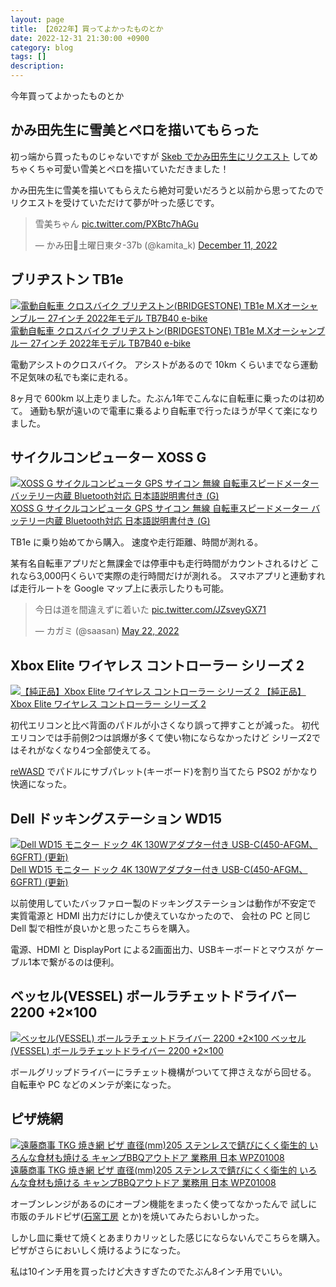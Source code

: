 ```yaml
---
layout: page
title: 【2022年】買ってよかったものとか
date: 2022-12-31 21:30:00 +0900
category: blog
tags: []
description:
---
```


今年買ってよかったものとか

## かみ田先生に雪美とペロを描いてもらった

初っ端から買ったものじゃないですが
[Skeb でかみ田先生にリクエスト](https://skeb.jp/@kamita_k/works/17)
してめちゃくちゃ可愛い雪美とペロを描いていただきました！

かみ田先生に雪美を描いてもらえたら絶対可愛いだろうと以前から思ってたので
リクエストを受けていただけて夢が叶った感じです。

<blockquote class="twitter-tweet"><p lang="ja" dir="ltr">雪美ちゃん <a href="https://t.co/PXBtc7hAGu">pic.twitter.com/PXBtc7hAGu</a></p>&mdash; かみ田🥲土曜日東タ-37b (@kamita_k) <a href="https://twitter.com/kamita_k/status/1601831710286827521?ref_src=twsrc%5Etfw">December 11, 2022</a></blockquote>
<script async src="https://platform.twitter.com/widgets.js" charset="utf-8"></script>

## ブリヂストン TB1e

<div class="affiliate-product-list">
    <a href="https://www.amazon.co.jp/dp/B09VGJHKQ2?tag=saasan-22" class="affiliate-product">
        <img src="https://m.media-amazon.com/images/I/41zZ3xsH8WL._AC_SX355_.jpg" alt="電動自転車 クロスバイク ブリヂストン(BRIDGESTONE) TB1e M.Xオーシャンブルー 27インチ 2022年モデル TB7B40 e-bike">
        <span class="affiliate-product-name">電動自転車 クロスバイク ブリヂストン(BRIDGESTONE) TB1e M.Xオーシャンブルー 27インチ 2022年モデル TB7B40 e-bike</span>
    </a>
</div>

電動アシストのクロスバイク。
アシストがあるので 10km くらいまでなら運動不足気味の私でも楽に走れる。

8ヶ月で 600km 以上走りました。たぶん1年でこんなに自転車に乗ったのは初めて。
通勤も駅が遠いので電車に乗るより自転車で行ったほうが早くて楽になりました。

## サイクルコンピューター XOSS G 

<div class="affiliate-product-list">
    <a href="https://www.amazon.co.jp/dp/B083WK3BV5?tag=saasan-22" class="affiliate-product">
        <img src="https://m.media-amazon.com/images/I/61Uz-fdUCaL._AC_SY450_.jpg" alt="XOSS G サイクルコンピュータ GPS サイコン 無線 自転車スピードメーター バッテリー内蔵 Bluetooth対応 日本語説明書付き (G)">
        <span class="affiliate-product-name">XOSS G サイクルコンピュータ GPS サイコン 無線 自転車スピードメーター バッテリー内蔵 Bluetooth対応 日本語説明書付き (G)</span>
    </a>
</div>

TB1e に乗り始めてから購入。
速度や走行距離、時間が測れる。

某有名自転車アプリだと無課金では停車中も走行時間がカウントされるけど
これなら3,000円くらいで実際の走行時間だけが測れる。
スマホアプリと連動すれば走行ルートを Google マップ上に表示したりも可能。

<blockquote class="twitter-tweet"><p lang="ja" dir="ltr">今日は道を間違えずに着いた <a href="https://t.co/JZsveyGX71">pic.twitter.com/JZsveyGX71</a></p>&mdash; カガミ (@saasan) <a href="https://twitter.com/saasan/status/1528275360114126849?ref_src=twsrc%5Etfw">May 22, 2022</a></blockquote> <script async src="https://platform.twitter.com/widgets.js" charset="utf-8"></script> 

## Xbox Elite ワイヤレス コントローラー シリーズ 2

<div class="affiliate-product-list">
    <a href="https://www.amazon.co.jp/dp/B07V8VMY9Q?tag=saasan-22" class="affiliate-product">
        <img src="https://m.media-amazon.com/images/I/61o3VwNkdVL._AC_SX522_.jpg" alt="【純正品】Xbox Elite ワイヤレス コントローラー シリーズ 2">
        <span class="affiliate-product-name">【純正品】Xbox Elite ワイヤレス コントローラー シリーズ 2</span>
    </a>
</div>

初代エリコンと比べ背面のパドルが小さくなり誤って押すことが減った。
初代エリコンでは手前側2つは誤爆が多くて使い物にならなかったけど
シリーズ2ではそれがなくなり4つ全部使えてる。

[reWASD](https://www.rewasd.com/)
でパドルにサブパレット(キーボード)を割り当てたら PSO2 がかなり快適になった。

## Dell ドッキングステーション WD15

<div class="affiliate-product-list">
    <a href="https://www.amazon.co.jp/dp/B07J5P9TJD?tag=saasan-22" class="affiliate-product">
        <img src="https://m.media-amazon.com/images/I/61PC+kfiDQL._AC_SY450_.jpg" alt="Dell WD15 モニター ドック 4K 130Wアダプター付き USB-C(450-AFGM、6GFRT) (更新)">
        <span class="affiliate-product-name">Dell WD15 モニター ドック 4K 130Wアダプター付き USB-C(450-AFGM、6GFRT) (更新)</span>
    </a>
</div>

以前使用していたバッファロー製のドッキングステーションは動作が不安定で
実質電源と HDMI 出力だけにしか使えていなかったので、
会社の PC と同じ Dell 製で相性が良いかと思ったこちらを購入。

電源、HDMI と DisplayPort による2画面出力、USBキーボードとマウスが
ケーブル1本で繋がるのは便利。

## ベッセル(VESSEL) ボールラチェットドライバー 2200 +2×100

<div class="affiliate-product-list">
    <a href="https://www.amazon.co.jp/dp/B019C821PC?tag=saasan-22" class="affiliate-product">
        <img src="https://m.media-amazon.com/images/I/61lQKR9RGnL.__AC_SX300_SY300_QL70_ML2_.jpg" alt="ベッセル(VESSEL) ボールラチェットドライバー 2200 +2×100">
        <span class="affiliate-product-name">ベッセル(VESSEL) ボールラチェットドライバー 2200 +2×100</span>
    </a>
</div>

ボールグリップドライバーにラチェット機構がついてて押さえながら回せる。
自転車や PC などのメンテが楽になった。

## ピザ焼網

<div class="affiliate-product-list">
    <a href="https://www.amazon.co.jp/dp/B001U7ENTQ?tag=saasan-22" class="affiliate-product">
        <img src="https://m.media-amazon.com/images/I/81z662mB4TL._AC_SX522_.jpg" alt="遠藤商事 TKG 焼き網 ピザ 直径(mm)205 ステンレスで錆びにくく衛生的 いろんな食材も焼ける キャンプBBQアウトドア 業務用 日本 WPZ01008">
        <span class="affiliate-product-name">遠藤商事 TKG 焼き網 ピザ 直径(mm)205 ステンレスで錆びにくく衛生的 いろんな食材も焼ける キャンプBBQアウトドア 業務用 日本 WPZ01008</span>
    </a>
</div>

オーブンレンジがあるのにオーブン機能をまったく使ってなかったんで
試しに市販のチルドピザ([石窯工房](https://www.nipponham.co.jp/ishigama/) とか)を焼いてみたらおいしかった。

しかし皿に乗せて焼くとあまりカリッとした感じにならないんでこちらを購入。
ピザがさらにおいしく焼けるようになった。

私は10インチ用を買ったけど大きすぎたのでたぶん8インチ用でいい。

